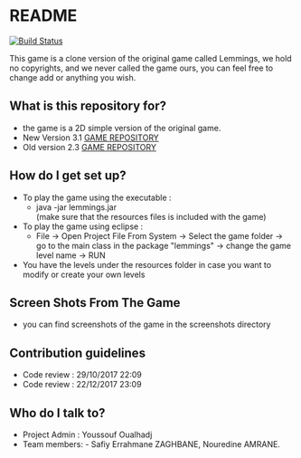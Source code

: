 # README #
[![Build Status](https://travis-ci.org/gothraven/Lemmings.svg?branch=master)](https://travis-ci.org/gothraven/Lemmings)

This game is a clone version of the original game called Lemmings, we hold no copyrights, and we never called the game ours,
you can feel free to change add or anything you wish.

## What is this repository for? ##

* the game is a 2D simple version of the original game.
* New Version 3.1 [GAME REPOSITORY](https://GothRaven@bitbucket.org/GothRaven/lemmings.git)
* Old version 2.3 [GAME REPOSITORY](https://bitbucket.org/GothRaven/modernlemmings)

## How do I get set up? ##

* To play the game using the executable :
	- java -jar lemmings.jar <br/>
	(make sure that the resources files is included with the game)
* To play the game using eclipse :
	- File -> Open Project File From System -> Select the game folder -> go to the main class in the package "lemmings" 
	-> change the game level name -> RUN
* You have the levels under the resources folder in case you want to modify or create your own levels

## Screen Shots From The Game ##
* you can find screenshots of the game in the screenshots directory

## Contribution guidelines ##

* Code review : 29/10/2017 22:09
* Code review : 22/12/2017 23:09

## Who do I talk to? ##

* Project Admin : Youssouf Oualhadj
* Team members: - Safiy Errahmane ZAGHBANE, Nouredine AMRANE.
